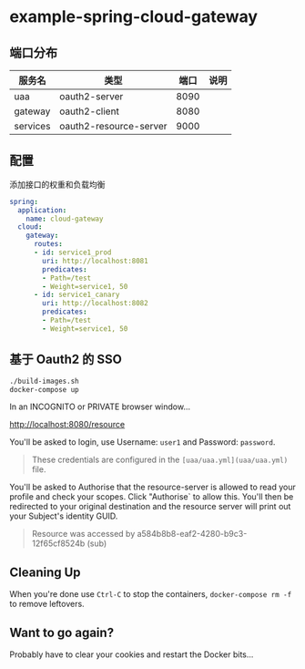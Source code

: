 # example-spring-cloud-gateway

## 端口分布

| 服务名   | 类型                   | 端口 | 说明 |
| -------- | ---------------------- | ---- | ---- |
| uaa      | oauth2-server          | 8090 |      |
| gateway  | oauth2-client          | 8080 |      |
| services | oauth2-resource-server | 9000 |      |



## 配置

添加接口的权重和负载均衡

```yaml
spring:
  application:
    name: cloud-gateway
  cloud:
    gateway:
      routes:
      - id: service1_prod
        uri: http://localhost:8081
        predicates:
        - Path=/test
        - Weight=service1, 50
      - id: service1_canary
        uri: http://localhost:8082
        predicates:
        - Path=/test
        - Weight=service1, 50
```


## 基于 Oauth2 的 SSO

```bash
./build-images.sh
docker-compose up
```

In an INCOGNITO or PRIVATE browser window...

[http://localhost:8080/resource](http://localhost:8080/resource)

You'll be asked to login, use Username: `user1` and Password: `password`.

> These credentials are configured in the `[uaa/uaa.yml](uaa/uaa.yml)` file.

You'll be asked to Authorise that the resource-server is allowed to read your profile and check your scopes. 
Click "Authorise` to allow this. You'll then be redirected to your original destination and the resource server 
will print out your Subject's identity GUID.

> Resource was accessed by a584b8b8-eaf2-4280-b9c3-12f65cf8524b (sub)


## Cleaning Up

When you're done use `Ctrl-C` to stop the containers, `docker-compose rm -f` to remove leftovers.

## Want to go again? 

Probably have to clear your cookies and restart the Docker bits... 

